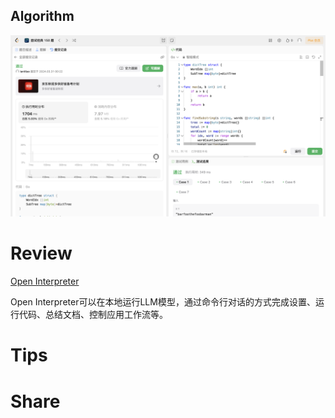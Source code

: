 ## Algorithm

![ianxiao-2024-03-31-lc.png](../../../images/temp/ianxiao-2024-03-31-lc.png)

# Review

[Open Interpreter](https://github.com/OpenInterpreter/open-interpreter?tab=readme-ov-file)

Open Interpreter可以在本地运行LLM模型，通过命令行对话的方式完成设置、运行代码、总结文档、控制应用工作流等。

# Tips


# Share
